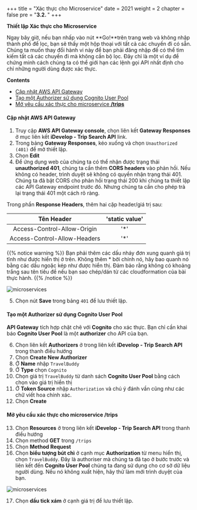 +++
title = "Xác thực cho Microservice"
date = 2021
weight = 2
chapter = false
pre = "<b>3.2. </b>"
+++

**Thiết lập Xác thực cho Microservice**

Ngay bây giờ, nếu bạn nhấp vào nút **Go!**trên trang web và không nhập thành phố để lọc, bạn sẽ thấy một hộp thoại với tất cả các chuyến đi có sẵn. Chúng ta muốn thay đổi hành vi này để bạn phải đăng nhập để có thể tìm kiếm tất cả các chuyến đi mà không cần bộ lọc. Đây chỉ là một ví dụ để chứng minh cách chúng ta có thể giới hạn các lệnh gọi API nhất định cho chỉ những người dùng được xác thực.

**Contents**
- [Cập nhật AWS API Gateway](#cập-nhật-aws-api-gateway)
- [Tạo một Authorizer sử dụng Cognito User Pool](#tạo-một-authorizer-sử-dụng-cognito-user-pool)
- [Mở yêu cầu xác thực cho microservice **/trips**](#mở-yêu-cầu-xác-thực-cho-microservice-trips)

#### Cập nhật AWS API Gateway

1. Truy cập **AWS API Gateway console**, chọn liên kết **Gateway Responses** ở mục liên kết **iDevelop - Trip Search API** link.
2. Trong bảng **Gateway Responses**, kéo xuống và chọn ```Unauthorized (401)``` để mở thiết lập.
3. Chọn **Edit**
4. Để ứng dụng web của chúng ta có thể nhận được trạng thái **unauthorized 401**, chúng ta cần thêm **CORS headers** vào phản hồi. Nếu không có header, trình duyệt sẽ không có quyền nhận trạng thái 401. Chúng ta đã bật CORS cho phản hồi trạng thái 200 khi chúng ta thiết lập các API Gateway endpoint trước đó. Nhưng chúng ta cần cho phép trả lại trạng thái 401 một cách rõ ràng.

Trong phần **Response Headers**, thêm hai cặp header/giá trị sau:

|          Tên Header          | 'static value' |
|:----------------------------:|:--------------:|
| Access-Control-Allow-Origin  | '*'            |
| Access-Control-Allow-Headers | '*'            |

{{% notice warning %}}
Bạn phải thêm các dấu nháy đơn xung quanh giá trị tĩnh như được hiển thị ở trên. Không thêm * bởi chính nó, hãy bao quanh nó bằng các dấu ngoặc kép như được hiển thị. Đảm bảo rằng không có khoảng trắng sau tên tiêu đề nếu bạn sao chép/dán từ các cloudformation của bài thực hành. 
{{% /notice %}}

![microservices](/images/3/4.png?width=90pc)

5. Chọn nút **Save** trong bảng ```401``` để lưu thiết lập.

#### Tạo một Authorizer sử dụng Cognito User Pool

**API Gateway** tích hợp chặt chẽ với **Cognito** cho xác thực. Bạn chỉ cần khai báo **Cognito User Pool** là một **authorizer** cho API của bạn.

6. Chọn liên kết **Authorizers** ở trong liên kết **iDevelop - Trip Search API** trong thanh điều hướng
7. Chọn **Create New Authorizer**
8. Ở **Name** nhập ```TravelBuddy```
9. Ở **Type** chọn ```Cognito```
10. Chọn giá trị ```TravelBuddy``` từ danh sách **Cognito User Pool** bằng cách chọn vào giá trị hiển thị
11. Ở **Token Source** nhập ```Authorization``` và chú ý đánh vần cũng như các chữ viết hoa chính xác.
12. Chọn **Create**

#### Mở yêu cầu xác thực cho microservice **/trips**

13. Chọn **Resources** ở trong liên kết **iDevelop - Trip Search API** trong thanh điều hướng
14. Chọn method **GET** trong ```/trips```
15. Chọn **Method Request**
16. Chọn **biểu tượng bút chì** ở cạnh mục **Authorization** từ menu hiển thị, chọn ```TravelBuddy```. Đây là authoriser mà chúng ta đã tạo ở bước trước và liên kết đến **Cognito User Pool** chúng ta đang sử dụng cho cơ sở dữ liệu người dùng. Nếu nó không xuất hiện, hãy thử làm mới trình duyệt của bạn.

![microservices](/images/3/5.png?width=90pc)

17. Chọn **dấu tick xám** ở cạnh giá trị để lưu thiết lập.
